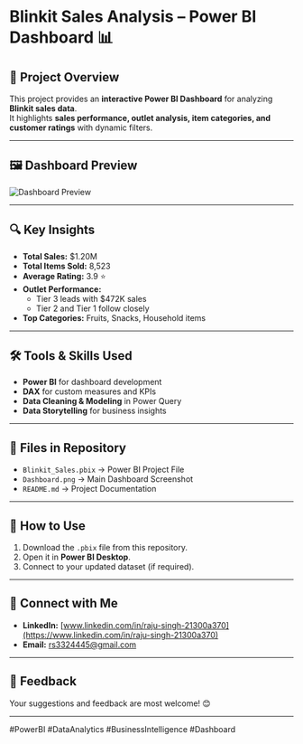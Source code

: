 # Blinkit Sales Analysis – Power BI Dashboard 📊

## 📌 Project Overview  
This project provides an **interactive Power BI Dashboard** for analyzing **Blinkit sales data**.  
It highlights **sales performance, outlet analysis, item categories, and customer ratings** with dynamic filters.

---

## 🖼 Dashboard Preview  
![Dashboard Preview](Dashboard.png)

---

## 🔍 Key Insights  
- **Total Sales:** $1.20M  
- **Total Items Sold:** 8,523  
- **Average Rating:** 3.9 ⭐  
- **Outlet Performance:**  
  - Tier 3 leads with $472K sales  
  - Tier 2 and Tier 1 follow closely  
- **Top Categories:** Fruits, Snacks, Household items  

---

## 🛠 Tools & Skills Used  
- **Power BI** for dashboard development  
- **DAX** for custom measures and KPIs  
- **Data Cleaning & Modeling** in Power Query  
- **Data Storytelling** for business insights  

---

## 📂 Files in Repository  
- `Blinkit_Sales.pbix` → Power BI Project File  
- `Dashboard.png` → Main Dashboard Screenshot  
- `README.md` → Project Documentation  

---

## 🚀 How to Use  
1. Download the `.pbix` file from this repository.  
2. Open it in **Power BI Desktop**.  
3. Connect to your updated dataset (if required).  

---

## 🔗 Connect with Me  
- **LinkedIn:** [www.linkedin.com/in/raju-singh-21300a370](https://www.linkedin.com/in/raju-singh-21300a370)  
- **Email:** rs3324445@gmail.com  

---

## 📢 Feedback  
Your suggestions and feedback are most welcome! 😊  

---

#PowerBI #DataAnalytics #BusinessIntelligence #Dashboard

